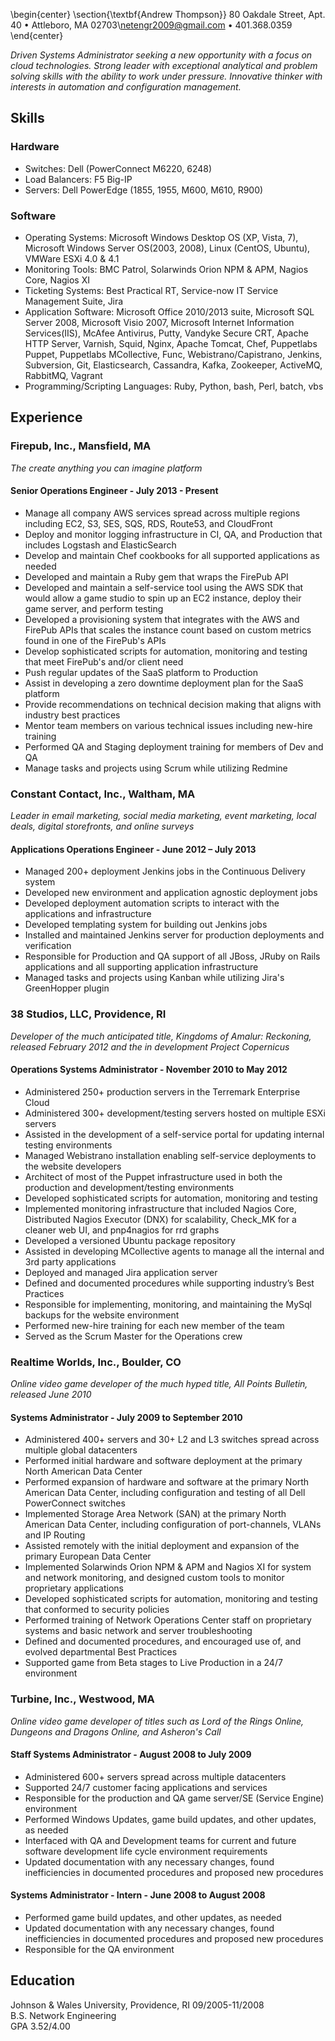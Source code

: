\begin{center}
\section{\textbf{Andrew Thompson}}
80 Oakdale Street, Apt. 40 • Attleboro, MA 02703\\netengr2009@gmail.com • 401.368.0359
\end{center}


*Driven Systems Administrator seeking a new opportunity with a focus on cloud technologies.  Strong leader with exceptional analytical and problem solving skills with the ability to work under pressure.  Innovative thinker with interests in automation and configuration management.*

## Skills
### Hardware
  * Switches: Dell (PowerConnect M6220, 6248)
  * Load Balancers: F5 Big-IP
  * Servers: Dell PowerEdge (1855, 1955, M600, M610, R900)
  
### Software
  * Operating Systems: Microsoft Windows Desktop OS (XP, Vista, 7), Microsoft Windows Server OS(2003, 2008), Linux (CentOS, Ubuntu), VMWare ESXi 4.0 & 4.1
  * Monitoring Tools: BMC Patrol, Solarwinds Orion NPM & APM, Nagios Core, Nagios XI
  * Ticketing Systems: Best Practical RT, Service-now IT Service Management Suite, Jira
  * Application Software: Microsoft Office 2010/2013 suite, Microsoft SQL Server 2008, Microsoft Visio 2007, Microsoft Internet Information Services(IIS), McAfee Antivirus, Putty, Vandyke Secure CRT, Apache HTTP Server, Varnish, Squid, Nginx, Apache Tomcat, Chef, Puppetlabs Puppet, Puppetlabs MCollective, Func, Webistrano/Capistrano, Jenkins, Subversion, Git, Elasticsearch, Cassandra, Kafka, Zookeeper, ActiveMQ, RabbitMQ, Vagrant
  * Programming/Scripting Languages: Ruby, Python, bash, Perl, batch, vbs
  
  
## Experience
### Firepub, Inc., Mansfield, MA
*The create anything you can imagine platform*

#### Senior Operations Engineer - July 2013 - Present
  * Manage all company AWS services spread across multiple regions including EC2, S3, SES, SQS, RDS, Route53, and CloudFront
  * Deploy and monitor logging infrastructure in CI, QA, and Production that includes Logstash and ElasticSearch
  * Develop and maintain Chef cookbooks for all supported applications as needed
  * Developed and maintain a Ruby gem that wraps the FirePub API
  * Developed and maintain a self-service tool using the AWS SDK that would allow a game studio to spin up an EC2 instance, deploy their game server, and perform testing
  * Developed a provisioning system that integrates with the AWS and FirePub APIs that scales the instance count based on custom metrics found in one of the FirePub's APIs
  * Develop sophisticated scripts for automation, monitoring and testing that meet FirePub's and/or client need
  * Push regular updates of the SaaS platform to Production
  * Assist in developing a zero downtime deployment plan for the SaaS platform
  * Provide recommendations on technical decision making that aligns with industry best practices
  * Mentor team members on various technical issues including new-hire training
  * Performed QA and Staging deployment training for members of Dev and QA
  * Manage tasks and projects using Scrum while utilizing Redmine
  
### Constant Contact, Inc., Waltham, MA 
*Leader in email marketing, social media marketing, event marketing, local deals, digital storefronts, and online surveys*

#### Applications Operations Engineer - June 2012 – July 2013
  * Managed 200+ deployment Jenkins jobs in the Continuous Delivery system
  * Developed new environment and application agnostic deployment jobs
  * Developed deployment automation scripts to interact with the applications and infrastructure
  * Developed templating system for building out Jenkins jobs
  * Installed and maintained Jenkins server for production deployments and verification
  * Responsible for Production and QA support of all JBoss, JRuby on Rails applications and all supporting application infrastructure
  * Managed tasks and projects using Kanban while utilizing Jira's GreenHopper plugin

### 38 Studios, LLC, Providence, RI
*Developer of the much anticipated title, Kingdoms of Amalur: Reckoning, released February 2012 and the in development Project Copernicus*

#### Operations Systems Administrator - November 2010 to May 2012

  * Administered 250+ production servers in the Terremark Enterprise Cloud
  * Administered 300+ development/testing servers hosted on multiple ESXi servers
  * Assisted in the development of a self-service portal for updating internal testing environments
  * Managed Webistrano installation enabling self-service deployments to the website developers
  * Architect of most of the Puppet infrastructure used in both the production and development/testing environments
  * Developed sophisticated scripts for automation, monitoring and testing
  * Implemented monitoring infrastructure that included Nagios Core, Distributed Nagios Executor (DNX) for scalability, Check_MK for a cleaner web UI, and pnp4nagios for rrd graphs
  * Developed a versioned Ubuntu package repository
  * Assisted in developing MCollective agents to manage all the internal and 3rd party applications
  * Deployed and managed Jira application server
  * Defined and documented procedures while supporting industry’s Best Practices
  * Responsible for implementing, monitoring, and maintaining the MySql backups for the website environment
  * Performed new-hire training for each new member of the team
  * Served as the Scrum Master for the Operations crew
  
### Realtime Worlds, Inc., Boulder, CO
*Online video game developer of the much hyped title, All Points Bulletin, released June 2010*

#### Systems Administrator - July 2009 to September 2010

  * Administered 400+ servers and 30+ L2 and L3 switches spread across multiple global datacenters
  * Performed initial hardware and software deployment at the primary North American Data Center
  * Performed expansion of hardware and software at the primary North American Data Center, including configuration and testing of all Dell PowerConnect switches
  * Implemented Storage Area Network (SAN) at the primary North American Data Center, including configuration of port-channels, VLANs and IP Routing
  * Assisted remotely with the initial deployment and expansion of the primary European Data Center
  * Implemented Solarwinds Orion NPM & APM and Nagios XI for system and network monitoring, and designed custom tools to monitor proprietary applications
  * Developed sophisticated scripts for automation, monitoring and testing that conformed to security policies
  * Performed training of Network Operations Center staff on proprietary systems and basic network and server troubleshooting
  * Defined and documented procedures, and encouraged use of, and evolved departmental Best Practices
  * Supported game from Beta stages to Live Production in a 24/7 environment

### Turbine, Inc., Westwood, MA
*Online video game developer of titles such as Lord of the Rings Online, Dungeons and Dragons Online, and Asheron's Call*

#### Staff Systems Administrator - August 2008 to July 2009

  * Administered 600+ servers spread across multiple datacenters
  * Supported 24/7 customer facing applications and services
  * Responsible for the production and QA game server/SE (Service Engine) environment
  * Performed Windows Updates, game build updates, and other updates, as needed
  * Interfaced with QA and Development teams for current and future software development life cycle environment requirements
  * Updated documentation with any necessary changes, found inefficiencies in documented procedures and proposed new procedures

#### Systems Administrator - Intern - June 2008 to August 2008
  * Performed game build updates, and other updates, as needed
  * Updated documentation with any necessary changes, found inefficiencies in documented procedures and proposed new procedures
  * Responsible for the QA environment

## Education
Johnson & Wales University, Providence, RI						09/2005-11/2008  
B.S. Network Engineering  
GPA 3.52/4.00
